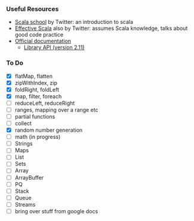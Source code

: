 ### Useful Resources

- [Scala school](https://twitter.github.io/scala_school/) by Twitter: an introduction to scala
- [Effective Scala](http://twitter.github.io/effectivescala/) also by Twitter: assumes Scala knowledge, talks about good code practice
- [Official documentation](http://www.scala-lang.org/documentation/)
  - [Library API (version 2.11)](http://www.scala-lang.org/api/2.11.8/#package)

### To Do
- [x] flatMap, flatten
- [x] zipWithIndex, zip
- [x] foldRight, foldLeft
- [x] map, filter, foreach
- [ ] reduceLeft, reduceRight
- [ ] ranges, mapping over a range etc
- [ ] partial functions
- [ ] collect
- [x] random number generation
- [ ] math (in progress)
- [ ] Strings
- [ ] Maps
- [ ] List
- [ ] Sets
- [ ] Array
- [ ] ArrayBuffer
- [ ] PQ
- [ ] Stack
- [ ] Queue
- [ ] Streams
- [ ] bring over stuff from google docs
